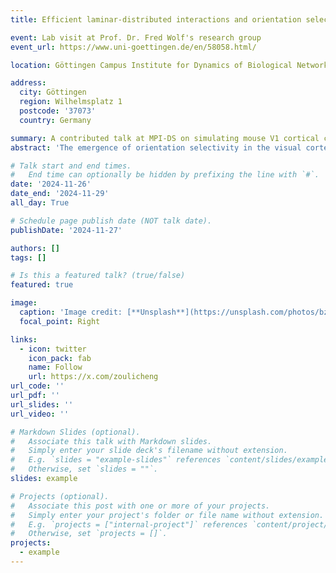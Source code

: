 ```yaml
---
title: Efficient laminar-distributed interactions and orientation selectivity in the mouse V1 cortical column 

event: Lab visit at Prof. Dr. Fred Wolf's research group
event_url: https://www.uni-goettingen.de/en/58058.html/

location: Göttingen Campus Institute for Dynamics of Biological Networks, Georg-August-University Göttingen and Max Planck Society

address:
  city: Göttingen
  region: Wilhelmsplatz 1
  postcode: '37073'
  country: Germany

summary: A contributed talk at MPI-DS on simulating mouse V1 cortical column and explaining the laminar distribution of orientation selectivity.
abstract: 'The emergence of orientation selectivity in the visual cortex is a well-known phenomenon in neuroscience, but the details of such emergence and the role of different cortical layers and cell types, particularly in rodents which lack a topographical organization of orientation-selectivity (OS) properties, are less clear. To tackle this question, we use an existing biologically detailed model of the mouse V1 cortical column, which is constrained by existing connectivity data across cortical layers and between pyramidal, PV, SST and VIP cell types. Using this model as a basis, we implemented activity-dependent structural plasticity induced by stimulation with orientated drifting gratings, leading to a good match of tuning properties of pyramidal cells with experimentally observed OS laminar distribution, their evoked firing rate and tuning width. We then employed a mean-field model to uncover the role of co-tuned subnetworks in laminar signal propagation and explain the effects of intra- and inter- laminar coupling distributions. Our plasticity-induced modified model and mean-field model were able to explain both the excitatory enhancement through co-tuned subnetworks and inter-laminar disynaptic inhibition. Overall, our work highlights the importance of the clustering of neural selectivity features for effective excitatory transmission in cortical circuits.'

# Talk start and end times.
#   End time can optionally be hidden by prefixing the line with `#`.
date: '2024-11-26'
date_end: '2024-11-29'
all_day: True

# Schedule page publish date (NOT talk date).
publishDate: '2024-11-27'

authors: []
tags: []

# Is this a featured talk? (true/false)
featured: true

image:
  caption: 'Image credit: [**Unsplash**](https://unsplash.com/photos/bzdhc5b3Bxs)'
  focal_point: Right

links:
  - icon: twitter
    icon_pack: fab
    name: Follow
    url: https://x.com/zoulicheng
url_code: ''
url_pdf: ''
url_slides: ''
url_video: ''

# Markdown Slides (optional).
#   Associate this talk with Markdown slides.
#   Simply enter your slide deck's filename without extension.
#   E.g. `slides = "example-slides"` references `content/slides/example-slides.md`.
#   Otherwise, set `slides = ""`.
slides: example

# Projects (optional).
#   Associate this post with one or more of your projects.
#   Simply enter your project's folder or file name without extension.
#   E.g. `projects = ["internal-project"]` references `content/project/deep-learning/index.md`.
#   Otherwise, set `projects = []`.
projects:
  - example
---
```


